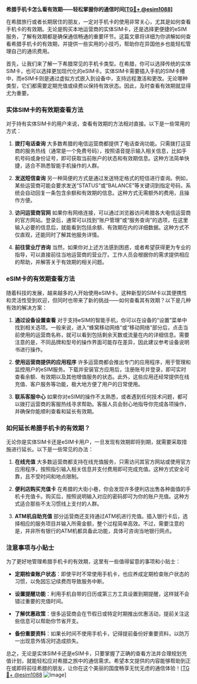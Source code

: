**希腊手机卡怎么看有效期——轻松掌握你的通信时间[[TG💪+ @esim1088](https://t.me/s/esim1088)]**

在希腊旅行或者长期居住的朋友，一定对手机卡的使用非常关心，尤其是如何查看手机卡的有效期。无论是购买本地运营商的实体SIM卡，还是选择更便捷的eSIM服务，了解有效期都是确保通信畅通的重要环节。这篇文章将详细为你讲解如何查看希腊手机卡的有效期，并提供一些实用的小技巧，帮助你在异国他乡也能轻松管理自己的通讯费用。

首先，让我们来了解一下希腊常见的手机卡类型。在希腊，你可以选择传统的实体SIM卡，也可以选择更加现代化的eSIM卡。实体SIM卡需要插入手机的SIM卡槽中，而eSIM卡则是通过虚拟方式嵌入到设备中，支持远程激活和更改。无论哪种类型，它们都需要定期充值或续费以保持有效状态。因此，及时查看有效期就显得尤为重要。

### 实体SIM卡的有效期查看方法

对于持有实体SIM卡的用户来说，查看有效期的方法相对直接。以下是一些常用的方式：

1. **拨打电话查询**
   大多数希腊的电信运营商都提供了电话查询功能。只需拨打运营商的服务热线（通常是一个免费号码），按照语音提示输入相关信息，比如手机号码或身份证号，即可获取当前账户的状态和有效期信息。这种方法简单快捷，适合不熟悉智能手机操作的人群。

2. **发送短信查询**
   另一种简便的方式是通过发送特定格式的短信进行查询。例如，某些运营商可能会要求发送“STATUS”或“BALANCE”等关键词到指定号码，系统会自动回复一条包含余额和有效期的信息。这种方式无需额外的费用，且操作方便。

3. **访问运营商官网**
   如果你有网络连接，可以通过浏览器访问希腊各大电信运营商的官方网站。登录后，通常可以找到“账户管理”或“服务查询”的选项，在这里输入必要的信息后，就能看到包括余额、有效期在内的详细数据。这种方式不仅直观，还能同时了解其他服务详情。

4. **前往营业厅咨询**
   当然，如果你对上述方法感到困惑，或者希望获得更为专业的指导，可以直接前往当地运营商的营业厅。工作人员会根据你的需求提供相应的帮助，并解答关于有效期的相关问题。

### eSIM卡的有效期查看方法

随着科技的发展，越来越多的人开始使用eSIM卡。这种新型的SIM卡以其便携性和灵活性受到欢迎，但同时也带来了新的挑战——如何查看其有效期？以下是几种有效的解决方案：

1. **通过设备设置查看**
   对于支持eSIM的智能手机，你可以在设备的“设置”菜单中找到相关选项。一般来说，进入“蜂窝移动网络”或“移动网络”部分后，点击当前使用的运营商名称，就可以看到包括剩余天数或流量在内的详细信息。需要注意的是，不同品牌和型号的操作界面可能存在差异，因此建议参考设备说明书进行操作。

2. **使用运营商提供的应用程序**
   许多运营商都会推出专门的应用程序，用于管理和监控用户的eSIM服务。下载并安装官方应用后，注册账号并登录，即可实时查看余额、有效期以及其他增值服务的状态。此外，这些应用还经常提供在线充值、客户服务等功能，极大地方便了用户的日常使用。

3. **联系客服中心**
   如果你对eSIM的操作不太熟悉，或者遇到任何技术问题，都可以拨打运营商的客服热线寻求帮助。客服人员会耐心地指导你完成各项操作，并确保你能顺利查看和延长有效期。

### 如何延长希腊手机卡的有效期？

无论你是实体SIM卡还是eSIM卡用户，一旦发现有效期即将到期，就需要采取措施进行延长。以下是一些常见的办法：

1. **在线充值**
   大多数运营商都支持在线充值服务，只需访问其官方网站或使用官方应用程序，按照指引输入相关信息并支付费用即可完成充值。这种方式安全可靠，且不受时间和地点限制。

2. **便利店购买充值卡**
   在希腊的大街小巷，你会发现许多便利店出售各种面值的手机卡充值卡。购买后，按照说明输入对应的密码即可为你的账户充值。这种方式适合那些不太习惯线上支付的人群。

3. **ATM机自助充值**
   部分运营商还支持通过ATM机进行充值。插入银行卡后，选择相应的服务项目并输入所需金额，整个过程简单高效。不过，需要注意的是，并非所有银行的ATM机都具备此功能，具体可咨询当地银行网点。

### 注意事项与小贴士

为了更好地管理希腊手机卡的有效期，这里有一些值得留意的事项和小贴士：

- **定期检查账户状态**：即使平时不常使用手机卡，也应养成定期检查账户状态的习惯，以免因忘记续费而导致服务中断。
  
- **设置提醒功能**：利用手机自带的日历或第三方工具设置到期提醒，这样就不会错过重要的充值时间。

- **了解优惠政策**：很多运营商会在节假日或特定时期推出优惠活动，提前关注这些信息可以帮助你节省开支。

- **备份重要资料**：如果长时间不使用手机卡，记得提前备份好重要资料，以防万一出现意外情况时造成损失。

总之，无论是实体SIM卡还是eSIM卡，只要掌握了正确的查看方法并合理规划充值计划，就能轻松应对希腊之旅中的通信需求。希望本文提供的内容能够帮助到正在或即将前往希腊的朋友，让你在这个美丽的国度畅享无忧无虑的通信体验！[[TG💪+ @esim1088](https://t.me/s/esim1088) ![Image](https://i.postimg.cc/4NQfJmqS/Snipaste-2025-05-13-00-14-12.png)]